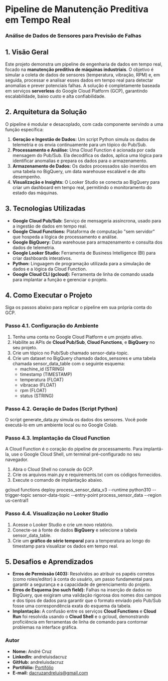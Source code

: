 # **Pipeline de Manutenção Preditiva em Tempo Real**

### **Análise de Dados de Sensores para Previsão de Falhas**

## **1\. Visão Geral**

Este projeto demonstra um pipeline de engenharia de dados em tempo real, focado na **manutenção preditiva de máquinas industriais**. O objetivo é simular a coleta de dados de sensores (temperatura, vibração, RPM) e, em seguida, processar e analisar esses dados em tempo real para detectar anomalias e prever potenciais falhas. A solução é completamente baseada em serviços **serverless** do Google Cloud Platform (GCP), garantindo escalabilidade, baixo custo e alta confiabilidade.

## **2\. Arquitetura da Solução**

O pipeline é modular e desacoplado, com cada componente servindo a uma função específica:

1. **Geração e Ingestão de Dados:** Um script Python simula os dados de telemetria e os envia continuamente para um tópico do Pub/Sub.
2. **Processamento e Análise:** Uma Cloud Function é acionada por cada mensagem do Pub/Sub. Ela decodifica os dados, aplica uma lógica para identificar anomalias e prepara os dados para o armazenamento.
3. **Armazenamento de Dados:** Os dados processados são inseridos em uma tabela no BigQuery, um data warehouse escalável e de alto desempenho.
4. **Visualização e Insights:** O Looker Studio se conecta ao BigQuery para criar um dashboard em tempo real, permitindo o monitoramento do estado das máquinas.

## **3\. Tecnologias Utilizadas**

- **Google Cloud Pub/Sub:** Serviço de mensageria assíncrona, usado para a ingestão de dados em tempo real.
- **Google Cloud Functions:** Plataforma de computação "sem servidor" que hospeda a lógica de processamento e análise.
- **Google BigQuery:** Data warehouse para armazenamento e consulta dos dados de telemetria.
- **Google Looker Studio:** Ferramenta de Business Intelligence (BI) para criar dashboards interativos.
- **Python:** Linguagem de programação utilizada para a simulação de dados e a lógica da Cloud Function.
- **Google Cloud CLI (gcloud):** Ferramenta de linha de comando usada para implantar a função e gerenciar o projeto.

## **4\. Como Executar o Projeto**

Siga os passos abaixo para replicar o pipeline em sua própria conta do GCP.

### **Passo 4.1. Configuração do Ambiente**

1. Tenha uma conta no Google Cloud Platform e um projeto ativo.
2. Habilite as APIs de **Cloud Pub/Sub**, **Cloud Functions**, e **BigQuery** no seu projeto.
3. Crie um tópico no Pub/Sub chamado sensor-data-topic.
4. Crie um dataset no BigQuery chamado dados_sensores e uma tabela chamada sensor_data_table com o seguinte esquema:
    - machine_id (STRING)
    - timestamp (TIMESTAMP)
    - temperatura (FLOAT)
    - vibracao (FLOAT)
    - rpm (FLOAT)
    - status (STRING)

### **Passo 4.2. Geração de Dados (Script Python)**

O script generate_data.py simula os dados dos sensores. Você pode executá-lo em um ambiente local ou no Google Colab.

### **Passo 4.3. Implantação da Cloud Function**

A Cloud Function é o coração do pipeline de processamento. Para implantá-la, use o Google Cloud Shell, um terminal pré-configurado no seu navegador.

1. Abra o Cloud Shell no console do GCP.
2. Crie os arquivos main.py e requirements.txt com os códigos fornecidos.
3. Execute o comando de implantação abaixo. 

gcloud functions deploy process_sensor_data_v3 --runtime python310 --trigger-topic sensor-data-topic --entry-point process_sensor_data --region us-central1

### **Passo 4.4. Visualização no Looker Studio**

1. Acesse o Looker Studio e crie um novo relatório.
2. Conecte-se à fonte de dados **BigQuery** e selecione a tabela sensor_data_table.
3. Crie um **gráfico de série temporal** para a temperatura ao longo do timestamp para visualizar os dados em tempo real.

## **5\. Desafios e Aprendizados**

- **Erros de Permissão (403):** Resolvidos ao atribuir os papéis corretos (como roles/editor) à conta do usuário, um passo fundamental para garantir a segurança e a capacidade de gerenciamento do projeto.
- **Erros de Esquema (no such field):** Falhas na inserção de dados no BigQuery, que exigiram uma validação rigorosa dos nomes dos campos e dos tipos de dados para garantir que o formato enviado pelo Pub/Sub fosse uma correspondência exata do esquema da tabela.
- **Implantação:** A confusão entre os serviços **Cloud Functions** e **Cloud Run** foi resolvida usando o **Cloud Shell** e o gcloud, demonstrando proficiência em ferramentas de linha de comando para contornar problemas na interface gráfica.

### Autor

* **Nome:** André Cruz
* **LinkedIn:** andreluisdacruz
* **GitHub:** andreluisdacruz
* **Portifólio:** [Portifólio](https://sites.google.com/view/dacruzandre/p%C3%A1gina-inicial)
* **E-mail:** dacruzandreluis@gmail.com
